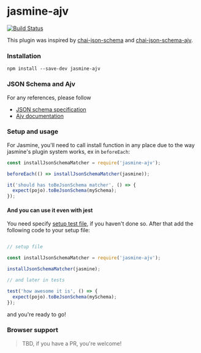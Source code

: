 # jasmine-ajv

[![Build Status](https://travis-ci.org/maxmalov/jasmine-ajv.svg?branch=master)](https://travis-ci.org/maxmalov/jasmine-ajv)

This plugin was inspired by [chai-json-schema](http://chaijs.com/plugins/chai-json-schema/) and [chai-json-schema-ajv](http://chaijs.com/plugins/chai-json-schema-ajv/).

### Installation

```
npm install --save-dev jasmine-ajv
```

### JSON Schema and Ajv

For any references, please follow

- [JSON schema specification](http://json-schema.org/)
- [Ajv documentation](https://github.com/epoberezkin/ajv)

### Setup and usage

For Jasmine, you'll need to call install function in any place due to the way jasmine's plugin system works, ex in `beforeEach`:

```js
const installJsonSchemaMatcher = require('jasmine-ajv');

beforeEach(() => installJsonSchemaMatcher(jasmine));

it('should has toBeJsonSchema matcher', () => {
  expect(pojo).toBeJsonSchema(mySchema);
});
```

#### And you can use it even with jest

You need specify [setup test file](https://facebook.github.io/jest/docs/configuration.html#setuptestframeworkscriptfile-string), if you haven't done so. After that add the following code to your setup file:

```js

// setup file

const installJsonSchemaMatcher = require('jasmine-ajv');

installJsonSchemaMatcher(jasmine);

// and later in tests

test('how awesome it is', () => {
  expect(pojo).toBeJsonSchema(mySchema);
});
```

and you're ready to go!

### Browser support

> TBD, if you have a PR, you're welcome!
